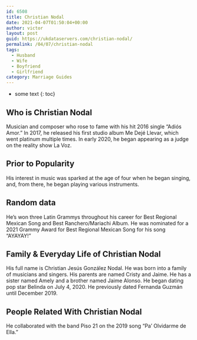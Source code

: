 ```yaml
---
id: 6508
title: Christian Nodal
date: 2021-04-07T01:50:04+00:00
author: victor
layout: post
guid: https://ukdataservers.com/christian-nodal/
permalink: /04/07/christian-nodal
tags:
  - Husband
  - Wife
  - Boyfriend
  - Girlfriend
category: Marriage Guides
---
```


* some text
{: toc}


## Who is Christian Nodal



Musician and composer who rose to fame with his hit 2016 single &#8220;Adiós Amor.&#8221; In 2017, he released his first studio album Me Dejé Llevar, which went platinum multiple times. In early 2020, he began appearing as a judge on the reality show La Voz. 

                
                
                
## Prior to Popularity



His interest in music was sparked at the age of four when he began singing, and, from there, he began playing various instruments.

                
                
                
## Random data



He&#8217;s won three Latin Grammys throughout his career for Best Regional Mexican Song and Best Ranchero/Mariachi Album. He was nominated for a 2021 Grammy Award for Best Regional Mexican Song for his song &#8220;AYAYAY!&#8221;

                
                
                
## Family & Everyday Life of Christian Nodal



His full name is Christian Jesús González Nodal. He was born into a family of musicians and singers. His parents are named Cristy and Jaime. He has a sister named Amely and a brother named Jaime Alonso. He began dating pop star Belinda on July 4, 2020. He previously dated Fernanda Guzmán until December 2019. 

                
                
                
## People Related With Christian Nodal



He collaborated with the band Piso 21 on the 2019 song &#8220;Pa&#8217; Olvidarme de Ella.&#8221; 

                
              
            
          
          
          